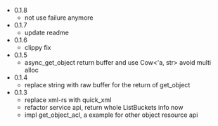 * 0.1.8
	* not use failure anymore
* 0.1.7
	* update readme
* 0.1.6
	* clippy fix
* 0.1.5
    * async_get_object return buffer and use Cow<'a, str> avoid multi alloc
* 0.1.4
	* replace string with raw buffer for the return of get_object
* 0.1.3
	* replace xml-rs with quick_xml
	* refactor service api, return whole ListBuckets info now
	* impl get_object_acl, a example for other object resource api
